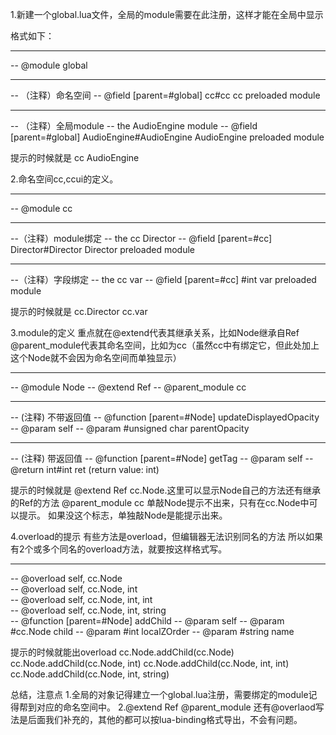 1.新建一个global.lua文件，全局的module需要在此注册，这样才能在全局中显示

格式如下：

----------------------
-- @module global

----------------------
-- （注释）命名空间
-- @field [parent=#global] cc#cc cc preloaded module

-------------------------------
-- （注释）全局module
-- the AudioEngine module
-- @field [parent=#global] AudioEngine#AudioEngine AudioEngine preloaded module

提示的时候就是
cc
AudioEngine




2.命名空间cc,ccui的定义。

--------------------------------
-- @module cc

--------------------------------------------------------
--（注释）module绑定
-- the cc Director
-- @field [parent=#cc] Director#Director Director preloaded module

--------------------------------------------------------
--（注释）字段绑定
-- the cc var
-- @field [parent=#cc] #int var preloaded module

提示的时候就是
cc.Director
cc.var




3.module的定义
重点就在@extend代表其继承关系，比如Node继承自Ref
@parent_module代表其命名空间，比如为cc（虽然cc中有绑定它，但此处加上这个Node就不会因为命名空间而单独显示）

--------------------------------
-- @module Node 
-- @extend Ref
-- @parent_module cc

--------------------------------
-- (注释) 不带返回值
-- @function [parent=#Node] updateDisplayedOpacity 
-- @param self
-- @param #unsigned char parentOpacity

--------------------------------
-- (注释) 带返回值
-- @function [parent=#Node] getTag 
-- @param self
-- @return int#int ret (return value: int)

提示的时候就是
@extend Ref
cc.Node.这里可以显示Node自己的方法还有继承的Ref的方法
@parent_module cc
单敲Node提示不出来，只有在cc.Node中可以提示。
如果没这个标志，单独敲Node是能提示出来。





4.overload的提示
有些方法是overload，但编辑器无法识别同名的方法
所以如果有2个或多个同名的overload方法，就要按这样格式写。

--------------------------------
-- @overload self, cc.Node  
-- @overload self, cc.Node, int         
-- @overload self, cc.Node, int, int         
-- @overload self, cc.Node, int, string         
-- @function [parent=#Node] addChild
-- @param self
-- @param #cc.Node child
-- @param #int localZOrder
-- @param #string name

提示的时候就能出overload
cc.Node.addChild(cc.Node)
cc.Node.addChild(cc.Node, int)
cc.Node.addChild(cc.Node, int, int)
cc.Node.addChild(cc.Node, int, string)


总结，注意点
1.全局的对象记得建立一个global.lua注册，需要绑定的module记得帮到对应的命名空间中。
2.@extend Ref @parent_module 还有@overlaod写法是后面我们补充的，其他的都可以按lua-binding格式导出，不会有问题。